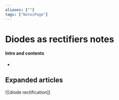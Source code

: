 ```yaml
---
aliases: [""]
tags: ["NotesPage"]
---
```


# Diodes as rectifiers notes

#### Intro and contents
- 


## Expanded articles
![[diode rectification]]

